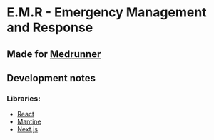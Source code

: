 # E.M.R - Emergency Management and Response
## Made for [Medrunner](https://medrunner.space)
## Development notes
### Libraries:
- [React](https://react.dev)
- [Mantine](https://mantine.dev/)
- [Next.js](https://nextjs.org)
